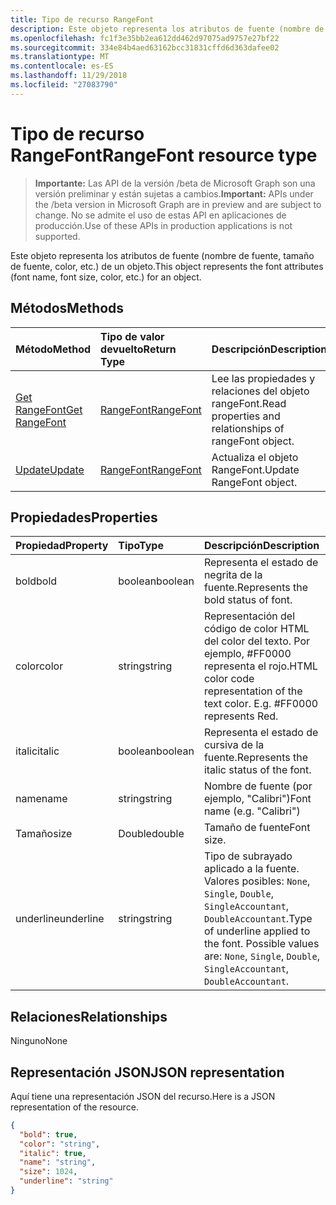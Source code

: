 ```yaml
---
title: Tipo de recurso RangeFont
description: Este objeto representa los atributos de fuente (nombre de fuente, tamaño de fuente, color, etc.) de un objeto.
ms.openlocfilehash: fc1f3e35bb2ea612dd462d97075ad9757e27bf22
ms.sourcegitcommit: 334e84b4aed63162bcc31831cffd6d363dafee02
ms.translationtype: MT
ms.contentlocale: es-ES
ms.lasthandoff: 11/29/2018
ms.locfileid: "27083790"
---
```

# <a name="rangefont-resource-type"></a><span data-ttu-id="e8964-103">Tipo de recurso RangeFont</span><span class="sxs-lookup"><span data-stu-id="e8964-103">RangeFont resource type</span></span>

> <span data-ttu-id="e8964-104">**Importante:** Las API de la versión /beta de Microsoft Graph son una versión preliminar y están sujetas a cambios.</span><span class="sxs-lookup"><span data-stu-id="e8964-104">**Important:** APIs under the /beta version in Microsoft Graph are in preview and are subject to change.</span></span> <span data-ttu-id="e8964-105">No se admite el uso de estas API en aplicaciones de producción.</span><span class="sxs-lookup"><span data-stu-id="e8964-105">Use of these APIs in production applications is not supported.</span></span>

<span data-ttu-id="e8964-106">Este objeto representa los atributos de fuente (nombre de fuente, tamaño de fuente, color, etc.) de un objeto.</span><span class="sxs-lookup"><span data-stu-id="e8964-106">This object represents the font attributes (font name, font size, color, etc.) for an object.</span></span>


## <a name="methods"></a><span data-ttu-id="e8964-107">Métodos</span><span class="sxs-lookup"><span data-stu-id="e8964-107">Methods</span></span>

| <span data-ttu-id="e8964-108">Método</span><span class="sxs-lookup"><span data-stu-id="e8964-108">Method</span></span>           | <span data-ttu-id="e8964-109">Tipo de valor devuelto</span><span class="sxs-lookup"><span data-stu-id="e8964-109">Return Type</span></span>    |<span data-ttu-id="e8964-110">Descripción</span><span class="sxs-lookup"><span data-stu-id="e8964-110">Description</span></span>|
|:---------------|:--------|:----------|
|[<span data-ttu-id="e8964-111">Get RangeFont</span><span class="sxs-lookup"><span data-stu-id="e8964-111">Get RangeFont</span></span>](../api/rangefont-get.md) | [<span data-ttu-id="e8964-112">RangeFont</span><span class="sxs-lookup"><span data-stu-id="e8964-112">RangeFont</span></span>](rangefont.md) |<span data-ttu-id="e8964-113">Lee las propiedades y relaciones del objeto rangeFont.</span><span class="sxs-lookup"><span data-stu-id="e8964-113">Read properties and relationships of rangeFont object.</span></span>|
|[<span data-ttu-id="e8964-114">Update</span><span class="sxs-lookup"><span data-stu-id="e8964-114">Update</span></span>](../api/rangefont-update.md) | [<span data-ttu-id="e8964-115">RangeFont</span><span class="sxs-lookup"><span data-stu-id="e8964-115">RangeFont</span></span>](rangefont.md)   |<span data-ttu-id="e8964-116">Actualiza el objeto RangeFont.</span><span class="sxs-lookup"><span data-stu-id="e8964-116">Update RangeFont object.</span></span> |

## <a name="properties"></a><span data-ttu-id="e8964-117">Propiedades</span><span class="sxs-lookup"><span data-stu-id="e8964-117">Properties</span></span>
| <span data-ttu-id="e8964-118">Propiedad</span><span class="sxs-lookup"><span data-stu-id="e8964-118">Property</span></span>     | <span data-ttu-id="e8964-119">Tipo</span><span class="sxs-lookup"><span data-stu-id="e8964-119">Type</span></span>   |<span data-ttu-id="e8964-120">Descripción</span><span class="sxs-lookup"><span data-stu-id="e8964-120">Description</span></span>|
|:---------------|:--------|:----------|
|<span data-ttu-id="e8964-121">bold</span><span class="sxs-lookup"><span data-stu-id="e8964-121">bold</span></span>|<span data-ttu-id="e8964-122">boolean</span><span class="sxs-lookup"><span data-stu-id="e8964-122">boolean</span></span>|<span data-ttu-id="e8964-123">Representa el estado de negrita de la fuente.</span><span class="sxs-lookup"><span data-stu-id="e8964-123">Represents the bold status of font.</span></span>|
|<span data-ttu-id="e8964-124">color</span><span class="sxs-lookup"><span data-stu-id="e8964-124">color</span></span>|<span data-ttu-id="e8964-125">string</span><span class="sxs-lookup"><span data-stu-id="e8964-125">string</span></span>|<span data-ttu-id="e8964-p102">Representación del código de color HTML del color del texto. Por ejemplo, #FF0000 representa el rojo.</span><span class="sxs-lookup"><span data-stu-id="e8964-p102">HTML color code representation of the text color. E.g. #FF0000 represents Red.</span></span>|
|<span data-ttu-id="e8964-129">italic</span><span class="sxs-lookup"><span data-stu-id="e8964-129">italic</span></span>|<span data-ttu-id="e8964-130">boolean</span><span class="sxs-lookup"><span data-stu-id="e8964-130">boolean</span></span>|<span data-ttu-id="e8964-131">Representa el estado de cursiva de la fuente.</span><span class="sxs-lookup"><span data-stu-id="e8964-131">Represents the italic status of the font.</span></span>|
|<span data-ttu-id="e8964-132">name</span><span class="sxs-lookup"><span data-stu-id="e8964-132">name</span></span>|<span data-ttu-id="e8964-133">string</span><span class="sxs-lookup"><span data-stu-id="e8964-133">string</span></span>|<span data-ttu-id="e8964-134">Nombre de fuente (por ejemplo, "Calibri")</span><span class="sxs-lookup"><span data-stu-id="e8964-134">Font name (e.g. "Calibri")</span></span>|
|<span data-ttu-id="e8964-135">Tamaño</span><span class="sxs-lookup"><span data-stu-id="e8964-135">size</span></span>|<span data-ttu-id="e8964-136">Double</span><span class="sxs-lookup"><span data-stu-id="e8964-136">double</span></span>|<span data-ttu-id="e8964-137">Tamaño de fuente</span><span class="sxs-lookup"><span data-stu-id="e8964-137">Font size.</span></span>|
|<span data-ttu-id="e8964-138">underline</span><span class="sxs-lookup"><span data-stu-id="e8964-138">underline</span></span>|<span data-ttu-id="e8964-139">string</span><span class="sxs-lookup"><span data-stu-id="e8964-139">string</span></span>|<span data-ttu-id="e8964-p103">Tipo de subrayado aplicado a la fuente. Valores posibles: `None`, `Single`, `Double`, `SingleAccountant`, `DoubleAccountant`.</span><span class="sxs-lookup"><span data-stu-id="e8964-p103">Type of underline applied to the font. Possible values are: `None`, `Single`, `Double`, `SingleAccountant`, `DoubleAccountant`.</span></span>|

## <a name="relationships"></a><span data-ttu-id="e8964-142">Relaciones</span><span class="sxs-lookup"><span data-stu-id="e8964-142">Relationships</span></span>
<span data-ttu-id="e8964-143">Ninguno</span><span class="sxs-lookup"><span data-stu-id="e8964-143">None</span></span>


## <a name="json-representation"></a><span data-ttu-id="e8964-144">Representación JSON</span><span class="sxs-lookup"><span data-stu-id="e8964-144">JSON representation</span></span>

<span data-ttu-id="e8964-145">Aquí tiene una representación JSON del recurso.</span><span class="sxs-lookup"><span data-stu-id="e8964-145">Here is a JSON representation of the resource.</span></span>

<!-- {
  "blockType": "resource",
  "optionalProperties": [

  ],
  "@odata.type": "microsoft.graph.rangeFont"
}-->

```json
{
  "bold": true,
  "color": "string",
  "italic": true,
  "name": "string",
  "size": 1024,
  "underline": "string"
}

```

<!-- uuid: 8fcb5dbc-d5aa-4681-8e31-b001d5168d79
2015-10-25 14:57:30 UTC -->
<!-- {
  "type": "#page.annotation",
  "description": "RangeFont resource",
  "keywords": "",
  "section": "documentation",
  "tocPath": ""
}-->